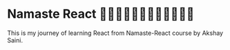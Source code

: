 # Namaste React 🚀🚀🚀🚀🚀🚀🚀🚀🚀🚀🚀🚀

This is my journey of learning React from Namaste-React course by Akshay Saini.